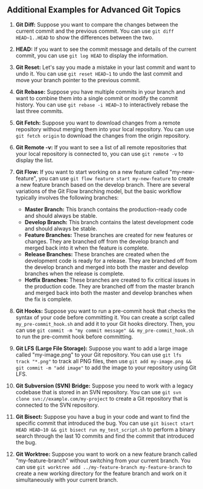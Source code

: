## Additional Examples for Advanced Git Topics

1. **Git Diff:** Suppose you want to compare the changes between the current commit and the previous commit. You can use `git diff HEAD~1..HEAD` to show the differences between the two.

2. **HEAD:** If you want to see the commit message and details of the current commit, you can use `git log HEAD` to display the information.

3. **Git Reset:** Let's say you made a mistake in your last commit and want to undo it. You can use `git reset HEAD~1` to undo the last commit and move your branch pointer to the previous commit.

4. **Git Rebase:** Suppose you have multiple commits in your branch and want to combine them into a single commit or modify the commit history. You can use `git rebase -i HEAD~3` to interactively rebase the last three commits.

5. **Git Fetch:** Suppose you want to download changes from a remote repository without merging them into your local repository. You can use `git fetch origin` to download the changes from the origin repository.

6. **Git Remote -v:** If you want to see a list of all remote repositories that your local repository is connected to, you can use `git remote -v` to display the list.

7. **Git Flow:** If you want to start working on a new feature called "my-new-feature", you can use `git flow feature start my-new-feature` to create a new feature branch based on the develop branch. There are several variations of the Git Flow branching model, but the basic workflow typically involves the following branches:

    - **Master Branch:** This branch contains the production-ready code and should always be stable.
    - **Develop Branch:** This branch contains the latest development code and should always be stable.
    - **Feature Branches:** These branches are created for new features or changes. They are branched off from the develop branch and merged back into it when the feature is complete.
    - **Release Branches:** These branches are created when the development code is ready for a release. They are branched off from the develop branch and merged into both the master and develop branches when the release is complete.
    - **Hotfix Branches:** These branches are created to fix critical issues in the production code. They are branched off from the master branch and merged back into both the master and develop branches when the fix is complete.

8. **Git Hooks:** Suppose you want to run a pre-commit hook that checks the syntax of your code before committing it. You can create a script called `my_pre-commit_hook.sh` and add it to your Git hooks directory. Then, you can use `git commit -m "my commit message" && my_pre-commit_hook.sh` to run the pre-commit hook before committing.

9. **Git LFS (Large File Storage):** Suppose you want to add a large image called "my-image.png" to your Git repository. You can use `git lfs track "*.png"` to track all PNG files, then use `git add my-image.png && git commit -m "add image"` to add the image to your repository using Git LFS.

10. **Git Subversion (SVN) Bridge:** Suppose you need to work with a legacy codebase that is stored in an SVN repository. You can use `git svn clone svn://example.com/my-project` to create a Git repository that is connected to the SVN repository.

11. **Git Bisect:** Suppose you have a bug in your code and want to find the specific commit that introduced the bug. You can use `git bisect start HEAD HEAD~10 && git bisect run my_test_script.sh` to perform a binary search through the last 10 commits and find the commit that introduced the bug.

12. **Git Worktree:** Suppose you want to work on a new feature branch called "my-feature-branch" without switching from your current branch. You can use `git worktree add ../my-feature-branch my-feature-branch` to create a new working directory for the feature branch and work on it simultaneously with your current branch.
